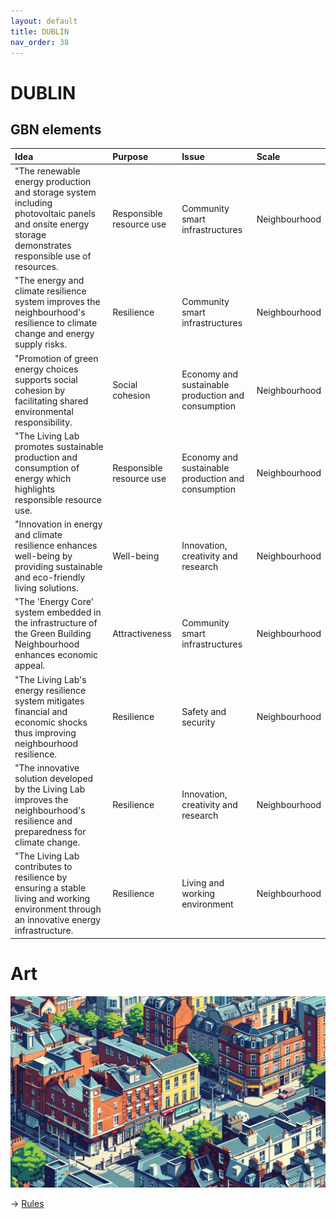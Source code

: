 ```yaml
---
layout: default
title: DUBLIN
nav_order: 38
---
```


# DUBLIN



## GBN elements

| Idea                                                                                                                                                     | Purpose                  | Issue                                              | Scale         |
|:---------------------------------------------------------------------------------------------------------------------------------------------------------|:-------------------------|:---------------------------------------------------|:--------------|
| "The renewable energy production and storage system  including photovoltaic panels and onsite energy storage  demonstrates responsible use of resources. | Responsible resource use | Community smart infrastructures                    | Neighbourhood |
| "The energy and climate resilience system improves the neighbourhood's resilience to climate change and energy supply risks.                             | Resilience               | Community smart infrastructures                    | Neighbourhood |
| "Promotion of green energy choices supports social cohesion by facilitating shared environmental responsibility.                                         | Social cohesion          | Economy and sustainable production and consumption | Neighbourhood |
| "The Living Lab promotes sustainable production and consumption of energy  which highlights responsible resource use.                                    | Responsible resource use | Economy and sustainable production and consumption | Neighbourhood |
| "Innovation in energy and climate resilience enhances well-being by providing sustainable and eco-friendly living solutions.                             | Well-being               | Innovation, creativity and research                | Neighbourhood |
| "The 'Energy Core' system  embedded in the infrastructure of the Green Building Neighbourhood  enhances economic appeal.                                 | Attractiveness           | Community smart infrastructures                    | Neighbourhood |
| "The Living Lab's energy resilience system mitigates financial and economic shocks  thus improving neighbourhood resilience.                             | Resilience               | Safety and security                                | Neighbourhood |
| "The innovative solution developed by the Living Lab improves the neighbourhood's resilience and preparedness for climate change.                        | Resilience               | Innovation, creativity and research                | Neighbourhood |
| "The Living Lab contributes to resilience by ensuring a stable living and working environment through an innovative energy infrastructure.               | Resilience               | Living and working environment                     | Neighbourhood |

# Art

![](art/DUBLIN.png)




-> [Rules](rules.md)
